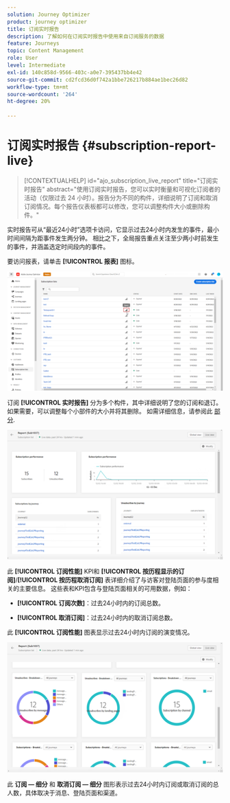```yaml
---
solution: Journey Optimizer
product: journey optimizer
title: 订阅实时报告
description: 了解如何在订阅实时报告中使用来自订阅服务的数据
feature: Journeys
topic: Content Management
role: User
level: Intermediate
exl-id: 140c858d-9566-403c-a0e7-395437bb4e42
source-git-commit: cd2fcd36d0f742a1bbe726217b884ae1bec26d82
workflow-type: tm+mt
source-wordcount: '264'
ht-degree: 20%

---
```


# 订阅实时报告 {#subscription-report-live}

>[!CONTEXTUALHELP]
>id="ajo_subscription_live_report"
>title="订阅实时报告"
>abstract="使用订阅实时报告，您可以实时衡量和可视化订阅者的活动（仅限过去 24 小时）。报告分为不同的构件，详细说明了订阅和取消订阅情况。每个报告仪表板都可以修改，您可以调整构件大小或删除构件。"

实时报告可从“最近24小时”选项卡访问，它显示过去24小时内发生的事件，最小时间间隔为距事件发生两分钟。 相比之下，全局报告重点关注至少两小时前发生的事件，并涵盖选定时间段内的事件。

要访问报表，请单击 **[!UICONTROL 报表]** 图标。

![](assets/subscription_report_7.png)

订阅 **[!UICONTROL 实时报告]** 分为多个构件，其中详细说明了您的订阅和退订。 如果需要，可以调整每个小部件的大小并将其删除。 如需详细信息，请参阅此 [部分](live-report.md).

![](assets/subscription_report_3.png)

此 **[!UICONTROL 订阅性能]** KPI和 **[!UICONTROL 按历程显示的订阅]**/**[!UICONTROL 按历程取消订阅]** 表详细介绍了与访客对登陆页面的参与度相关的主要信息。 这些表和KPI包含与登陆页面相关的可用数据，例如：

* **[!UICONTROL 订阅次数]**：过去24小时内的订阅总数。

* **[!UICONTROL 取消订阅]**：过去24小时内的取消订阅总数。

此 **[!UICONTROL 订阅性能]** 图表显示过去24小时内订阅的演变情况。

![](assets/subscription_report_4.png)

此 **订阅 — 细分** 和 **取消订阅 — 细分** 图形表示过去24小时内订阅或取消订阅的总人数，具体取决于消息、登陆页面和渠道。
